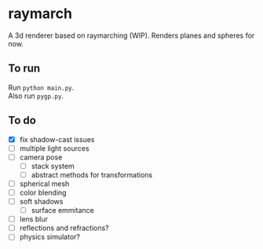 # raymarch
A 3d renderer based on raymarching (WIP).
Renders planes and spheres for now.

## To run
Run `python main.py`.<br>
Also run `pygp.py`.

## To do
- [x] fix shadow-cast issues
- [ ] multiple light sources
- [ ] camera pose
  - [ ] stack system
  - [ ] abstract methods for transformations
- [ ] spherical mesh
- [ ] color blending
- [ ] soft shadows
  - [ ] surface emmitance
- [ ] lens blur
- [ ] reflections and refractions?
- [ ] physics simulator?
